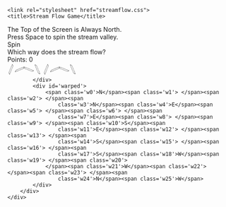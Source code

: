 <!DOCTYPE html>
<html>

<head>
    <meta http-equiv='Content-Type' content='text/html; charset=UTF-8' />

    <link rel="stylesheet" href="streamflow.css">
    <title>Stream Flow Game</title>
</head>



<body onkeyup="event.preventDefault()">
    <script type="module" src="streamflow.js"></script>
    <div id="container"></div>
    <div class="instructions">
        <div class="row">The Top of the Screen is Always North.</div>
        <div class="row">Press Space to spin the stream valley.</div>
        <div class="row spin-button" id="spin-button">Spin</div>
        <div class="row">Which way does the stream flow?</div>
    </div>
    <div class="points" id="points">Points: 0</div>
    <div class="status" id="status"></div>
    <div class="control-panel">
        <div class="direction-buttons">
            <div class="pie" id="pie">
                <button style="transform: rotate(-22.5deg) skewY(-45deg);" value="0" class="btn">
                    <span style="transform: skewY(-45deg) rotate(45deg)" class="text"></span>
                </button>
                <button style="transform: rotate(22.5deg) skewY(-45deg);" value="1" class="btn">
                    <span style="transform: skewY(45deg) rotate(-22.5deg)" class="text"></span>
                </button>
                <button style="transform: rotate(67.5deg) skewY(-45deg);" value="2" class="btn">
                    <span style="transform: skewY(-45deg) rotate(-22.5deg)" class="text"></span>
                </button>
                <button style="transform: rotate(112.5deg) skewY(-45deg);" value="3" class="btn">
                    <span style="transform: skewY(-45deg) rotate(-22.5deg)" class="text"></span>
                </button>
                <button style="transform: rotate(157.5deg) skewY(-45deg);" value="4" class="btn">
                    <span style="transform: skewY(-45deg) rotate(-22.5deg)" class="text"></span>
                </button>
                <button style="transform: rotate(202.5deg) skewY(-45deg);" value="5" class="btn">
                    <span style="transform: skewY(-45deg) rotate(-22.5deg)" class="text"></span>
                </button>
                <button style="transform: rotate(247.5deg) skewY(-45deg);" value="6" class="btn">
                    <span style="transform: skewY(-45deg) rotate(-22.5deg)" class="text"></span>
                </button>
                <button style="transform: rotate(292.5deg) skewY(-45deg);" value="7" class="btn">
                    <span style="transform: skewY(-45deg) rotate(-22.5deg)" class="text"></span>
                </button>

            </div>
            <div id='warped'>
                <span class='w0'>N</span><span class='w1'> </span><span class='w2'> </span><span
                    class='w3'>N</span><span class='w4'>E</span><span class='w5'> </span><span class='w6'> </span><span
                    class='w7'>E</span><span class='w8'> </span><span class='w9'> </span><span class='w10'>S</span><span
                    class='w11'>E</span><span class='w12'> </span><span class='w13'> </span><span
                    class='w14'>S</span><span class='w15'> </span><span class='w16'> </span><span
                    class='w17'>S</span><span class='w18'>W</span><span class='w19'> </span><span class='w20'>
                </span><span class='w21'>W</span><span class='w22'> </span><span class='w23'> </span><span
                    class='w24'>N</span><span class='w25'>W</span>
            </div>
        </div>
    </div>
</body>

</html>
